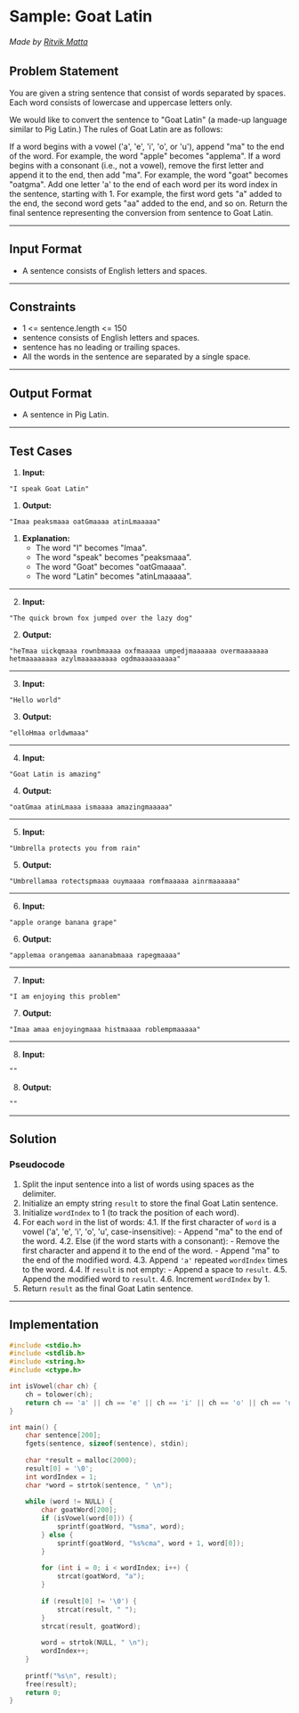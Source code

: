 # Sample: Goat Latin

###### Made by [Ritvik Matta](https://github.com/rtk5)

## Problem Statement
You are given a string sentence that consist of words separated by spaces. Each word consists of lowercase and uppercase letters only.

We would like to convert the sentence to "Goat Latin" (a made-up language similar to Pig Latin.) The rules of Goat Latin are as follows:

If a word begins with a vowel ('a', 'e', 'i', 'o', or 'u'), append "ma" to the end of the word.
For example, the word "apple" becomes "applema".
If a word begins with a consonant (i.e., not a vowel), remove the first letter and append it to the end, then add "ma".
For example, the word "goat" becomes "oatgma".
Add one letter 'a' to the end of each word per its word index in the sentence, starting with 1.
For example, the first word gets "a" added to the end, the second word gets "aa" added to the end, and so on.
Return the final sentence representing the conversion from sentence to Goat Latin.


---

## Input Format
- A sentence consists of English letters and spaces.

---

## Constraints
- 1 <= sentence.length <= 150
- sentence consists of English letters and spaces.
- sentence has no leading or trailing spaces.
- All the words in the sentence are separated by a single space.


---

## Output Format
- A sentence in Pig Latin.

---

## Test Cases

1. **Input:**
```
"I speak Goat Latin"
```

1.   **Output:**  
```
"Imaa peaksmaaa oatGmaaaa atinLmaaaaa"
```

1. **Explanation:**
    - The word "I" becomes "Imaa".
    - The word "speak" becomes "peaksmaaa".
    - The word "Goat" becomes "oatGmaaaa".
    - The word "Latin" becomes "atinLmaaaaa".

---

2. **Input:**
```
"The quick brown fox jumped over the lazy dog"
```

2.   **Output:**  
```
"heTmaa uickqmaaa rownbmaaaa oxfmaaaaa umpedjmaaaaaa overmaaaaaaa hetmaaaaaaaa azylmaaaaaaaaa ogdmaaaaaaaaaa"

```

---

3. **Input:**
```
"Hello world"
```

3.   **Output:**  
```
"elloHmaa orldwmaaa"
```
---

4. **Input:**
```
"Goat Latin is amazing"
```

4.   **Output:**  
```
"oatGmaa atinLmaaa ismaaaa amazingmaaaaa"
```
---

5. **Input:**
```
"Umbrella protects you from rain"
```

5.   **Output:**  
```
"Umbrellamaa rotectspmaaa ouymaaaa romfmaaaaa ainrmaaaaaa"
```
---

6. **Input:**
```
"apple orange banana grape"
```

6.   **Output:**  
```
"applemaa orangemaa aananabmaaa rapegmaaaa"
```
---

7. **Input:**
```
"I am enjoying this problem"
```

7.   **Output:**  
```
"Imaa amaa enjoyingmaaa histmaaaa roblempmaaaaa"
```
---

8. **Input:**
```
""
```

8.   **Output:**  
```
""
```
---


## Solution

### Pseudocode
1. Split the input sentence into a list of words using spaces as the delimiter.
2. Initialize an empty string `result` to store the final Goat Latin sentence.
3. Initialize `wordIndex` to 1 (to track the position of each word).
4. For each `word` in the list of words:
    4.1. If the first character of `word` is a vowel ('a', 'e', 'i', 'o', 'u', case-insensitive):
        - Append "ma" to the end of the word.
    4.2. Else (if the word starts with a consonant):
        - Remove the first character and append it to the end of the word.
        - Append "ma" to the end of the modified word.
    4.3. Append `'a'` repeated `wordIndex` times to the word.
    4.4. If `result` is not empty:
        - Append a space to `result`.
    4.5. Append the modified word to `result`.
    4.6. Increment `wordIndex` by 1.
5. Return `result` as the final Goat Latin sentence.

---

## Implementation

```c
#include <stdio.h>
#include <stdlib.h>
#include <string.h>
#include <ctype.h>

int isVowel(char ch) {
    ch = tolower(ch);
    return ch == 'a' || ch == 'e' || ch == 'i' || ch == 'o' || ch == 'u';
}

int main() {
    char sentence[200];
    fgets(sentence, sizeof(sentence), stdin);
    
    char *result = malloc(2000); 
    result[0] = '\0'; 
    int wordIndex = 1;
    char *word = strtok(sentence, " \n");
    
    while (word != NULL) {
        char goatWord[200]; 
        if (isVowel(word[0])) {
            sprintf(goatWord, "%sma", word);
        } else {
            sprintf(goatWord, "%s%cma", word + 1, word[0]);
        }
        
        for (int i = 0; i < wordIndex; i++) {
            strcat(goatWord, "a");
        }
        
        if (result[0] != '\0') {
            strcat(result, " ");
        }
        strcat(result, goatWord);
        
        word = strtok(NULL, " \n");
        wordIndex++;
    }
    
    printf("%s\n", result);
    free(result);
    return 0;
}
```
